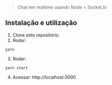 
> Chat em realtime usando Node + Socket.Io

## Instalação e utilização

1. Clone este repositório.
2. Rodar:
```
yarn
```
3. Rodar:
```
yarn start
```
4. Acessar: http://localhost:3000

